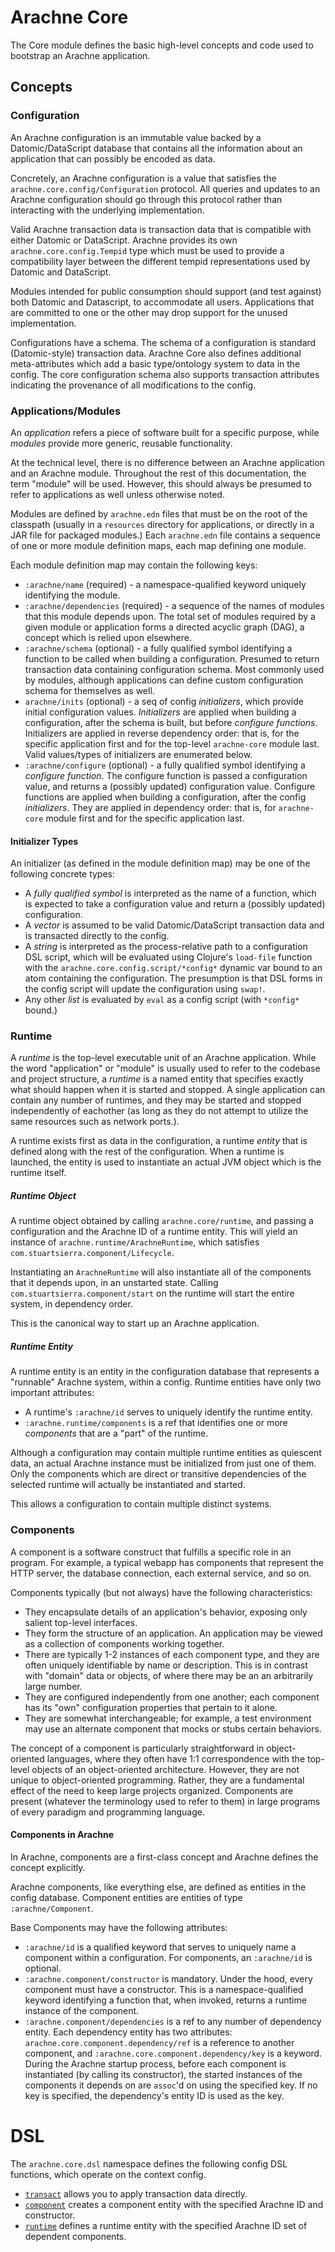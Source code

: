 <h1>Arachne Core</h1>

The Core module defines the basic high-level concepts and code used to bootstrap an Arachne application.

## Concepts

### Configuration

An Arachne configuration is an immutable value backed by a Datomic/DataScript database that contains all the information about an application that can possibly be encoded as data.

Concretely, an Arachne configuration is a value that satisfies the `arachne.core.config/Configuration` protocol. All queries and updates to an Arachne configuration should go through this protocol rather than interacting with the underlying implementation.

Valid Arachne transaction data is transaction data that is compatible with either Datomic or DataScript. Arachne provides its own `arachne.core.config.Tempid` type which must be used to provide a compatibility layer between the different tempid representations used by Datomic and DataScript.

Modules intended for public consumption should support (and test against) both Datomic and Datascript, to accommodate all users. Applications that are committed to one or the other may drop support for the unused implementation.

Configurations have a schema. The schema of a configuration is standard (Datomic-style) transaction data. Arachne Core also defines additional meta-attributes which add a basic type/ontology system to data in the config. The core configuration schema also supports transaction attributes indicating the provenance of all modifications to the config.


### Applications/Modules

An _application_ refers a piece of software built for a specific purpose, while _modules_ provide more generic, reusable functionality.

At the technical level, there is no difference between an Arachne application and an Arachne module. Throughout the rest of this documentation, the term "module" will be used. However, this should always be presumed to refer to applications as well unless otherwise noted.

Modules are defined by `arachne.edn` files that must be on the root of the classpath (usually in a `resources` directory for applications, or directly in a JAR file for packaged modules.) Each `arachne.edn` file contains a sequence of one or more module definition maps, each map defining one module.

Each module definition map may contain the following keys:

- `:arachne/name` (required) - a namespace-qualified keyword uniquely identifying the module.
- `:arachne/dependencies` (required) - a sequence of the names of modules that this module depends upon. The total set of modules required by a given module or application forms a directed acyclic graph (DAG), a concept which is relied upon elsewhere.
- `:arachne/schema` (optional) - a fully qualified symbol identifying a function to be called when building a configuration. Presumed to return  transaction data containing configuration schema. Most commonly used by modules, although applications can define custom configuration schema for themselves as well.
- `arachne/inits` (optional) - a seq of config _initializers_, which provide initial configuration values. _Initializers_ are applied when building a configuration, after the schema is built, but before _configure functions_. Initializers are applied in reverse dependency order: that is, for the specific application first and for the top-level `arachne-core` module last. Valid values/types of initializers are enumerated below.
- `:arachne/configure` (optional) - a fully qualified symbol identifying a *configure function*. The configure function is passed a configuration value, and returns a (possibly updated) configuration value. Configure functions are applied when building a configuration, after the config _initializers_. They are applied in dependency order: that is, for `arachne-core` module first and for the specific application last.

#### Initializer Types

An initializer (as defined in the module definition map) may be one of the following concrete types:

- A _fully qualified symbol_ is interpreted as the name of a function, which is expected to take a configuration value and return a (possibly updated) configuration.
- A _vector_ is assumed to be valid Datomic/DataScript transaction data and is transacted directly to the config.
- A _string_ is interpreted as the process-relative path to a configuration DSL script, which will be evaluated using Clojure's `load-file` function with the `arachne.core.config.script/*config*` dynamic var bound to an atom containing the configuration. The presumption is that DSL forms in the config script will update the configuration using `swap!`.
- Any other _list_ is evaluated by `eval` as a config script (with `*config*` bound.)

### Runtime

A _runtime_ is the top-level executable unit of an Arachne application. While the word "application" or "module" is usually used to refer to the codebase and project structure, a _runtime_ is a named entity that specifies exactly what should happen when it is started and stopped. A single application can contain any number of runtimes, and they may be started and stopped independently of eachother (as long as they do not attempt to utilize the same resources such as network ports.).

A runtime exists first as data in the configuration, a runtime _entity_ that is defined along with the rest of the configuration. When a runtime is launched, the entity is used to instantiate an actual JVM object which is the runtime itself.

##### Runtime Object

A runtime object obtained by calling `arachne.core/runtime`, and passing a configuration and the Arachne ID of a runtime entity. This will yield an instance of `arachne.runtime/ArachneRuntime`, which satisfies `com.stuartsierra.component/Lifecycle`.

Instantiating an `ArachneRuntime` will also instantiate all of the components that it depends upon, in an unstarted state. Calling `com.stuartsierra.component/start` on the runtime will start the entire system, in dependency order.

This is the canonical way to start up an Arachne application.

##### Runtime Entity

A runtime entity is an entity in the configuration database that represents a "runnable" Arachne system, within a config. Runtime entities have only two important attributes:

- A runtime's `:arachne/id` serves to uniquely identify the runtime entity.
- `:arachne.runtime/components` is a ref that identifies one or more _components_ that are a "part" of the runtime.

Although a configuration may contain multiple runtime entities as quiescent data, an actual Arachne instance must be initialized from just one of them. Only the components which are direct or transitive dependencies of the selected runtime will actually be instantiated and started.

This allows a configuration to contain multiple distinct systems.

### Components

A component is a software construct that fulfills a specific role in an program. For example, a typical webapp has components that represent the HTTP server, the database connection, each external service, and so on.

Components typically (but not always) have the following characteristics:

 - They encapsulate details of an application's behavior, exposing only salient top-level interfaces.
 - They form the structure of an application. An application may be viewed as a collection of components working together.
 - There are typically 1-2 instances of each component type, and they are often uniquely identifiable by name or description. This is in contrast with "domain" data or objects, of where there may be an an arbitrarily large number.
 - They are configured independently from one another; each component has its "own" configuration properties that pertain to it alone.
 - They are somewhat interchangeable; for example, a test environment may use an alternate component that mocks or stubs certain behaviors.

The concept of a component is particularly straightforward in object-oriented languages, where they often have 1:1 correspondence with the top-level objects of an object-oriented architecture. However, they are not unique to object-oriented programming. Rather, they are a fundamental effect of the need to keep large projects organized. Components are present (whatever the terminology used to refer to them) in large programs of every paradigm and programming language.

#### Components in Arachne

In Arachne, components are a first-class concept and Arachne defines the concept explicitly.

Arachne components, like everything else, are defined as entities in the config database. Component entities are entities of type `:arachne/Component`.

Base Components may have the following attributes:

- `:arachne/id` is a qualified keyword that serves to uniquely name a component within a configuration. For components, an `:arachne/id` is optional.
- `:arachne.component/constructor` is mandatory. Under the hood, every component must have a constructor. This is a namespace-qualified keyword identifying a function that, when invoked, returns a runtime instance of the component.
- `:arachne.component/dependencies` is a ref to any number of dependency entity. Each dependency entity has two attributes: `arachne.core.component.dependency/ref` is a reference to another component, and `:arachne.core.component.dependency/key` is a keyword. During the Arachne startup process, before each component is instantiated (by calling its constructor), the started instances of the components it depends on are `assoc`'d on using the specified key. If no key is specified, the dependency's entity ID is used as the key.

# DSL

The `arachne.core.dsl` namespace defines the following config DSL functions, which operate on the context config.

- [`transact`](../api/arachne.core.dsl.html#var-transact) allows you to apply transaction data directly.
- [`component`](../api/arachne.core.dsl.html#var-component) creates a component entity with the specified Arachne ID and constructor.
- [`runtime`](../api/arachne.core.dsl.html#var-runtime) defines a runtime entity with the specified Arachne ID set of dependent components.

